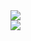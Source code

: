 <picture>
  <source
    srcset="https://github-readme-stats.vercel.app/api?username=kajov&include_all_comits=true&show_icons=true&theme=dark&rank_icon=github"
    media="(prefers-color-scheme: dark)"/>
  <source
    srcset="https://github-readme-stats.vercel.app/api?username=kajov&include_all_comits=true&show_icons=true&theme=dark&rank_icon=github"
    media="(prefers-color-scheme: light), (prefers-color-scheme: no-preference)"/>
  <img src="https://github-readme-stats.vercel.app/api?username=kajov&include_all_comits=true&show_icons=true&theme=dark&rank_icon=github"/>
</picture>
<br>
<picture>
  <source
    srcset="https://github-readme-stats.vercel.app/api/wakatime?username=kajov&theme=dark&layout=compact"
    media="(prefers-color-scheme: dark)"/>
  <source
    srcset="https://github-readme-stats.vercel.app/api/wakatime?username=kajov&theme=dark&layout=compact"
    media="(prefers-color-scheme: light), (prefers-color-scheme: no-preference)"/>
  <img src="https://github-readme-stats.vercel.app/api/wakatime?username=kajov&theme=dark&layout=compact"/>
</picture>
